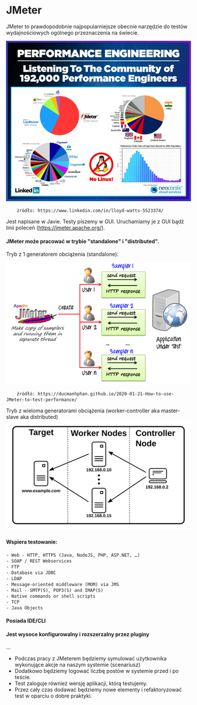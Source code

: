 # JMeter

JMeter to prawdopodobnie najpopularniejsze obecnie narzędzie do testów wydajnościowych ogólnego przeznaczenia na świecie.

![architecture](img/tools.jpg)

        żródło: https://www.linkedin.com/in/lloyd-watts-5523374/

Jest napisane w Javie. Testy piszemy w GUI. Uruchamiamy je z GUI bądź linii poleceń (https://jmeter.apache.org/). 

#### JMeter może pracować w trybie "standalone" i "distributed".

Tryb z 1 generatorem obciążenia (standalone):

![architecture](img/jmeter.png)
        
        źródłó: https://ducmanhphan.github.io/2020-01-21-How-to-use-JMeter-to-test-performance/
        
Tryb z wieloma generatorami obciążenia (worker-controller aka master-slave aka distributed)
![terminology](../204_tryb_rozproszony/img/distributed-names.svg)

#### Wspiera testowanie:

    - Web - HTTP, HTTPS (Java, NodeJS, PHP, ASP.NET, …)
    - SOAP / REST Webservices
    - FTP
    - Database via JDBC
    - LDAP
    - Message-oriented middleware (MOM) via JMS
    - Mail - SMTP(S), POP3(S) and IMAP(S)
    - Native commands or shell scripts
    - TCP
    - Java Objects
    
#### Posiada IDE/CLI
#### Jest wysoce konfigurowalny i rozszerzalny przez pluginy
...

- Podczas pracy z JMeterem będziemy symulować użytkownika wykonujące akcje na naszym systemie (scenariusz)
- Dodatkowo będziemy logować liczbę postów w systemie przed i po teście.
- Test zaloguje również wersję aplikacji, którą testujemy.
- Przez cały czas dodawać będziemy nowe elementy i refaktoryzować test w oparciu o dobre praktyki.


